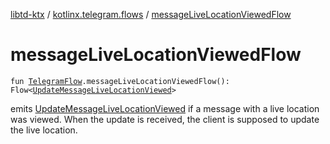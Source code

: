 [libtd-ktx](../index.md) / [kotlinx.telegram.flows](index.md) / [messageLiveLocationViewedFlow](./message-live-location-viewed-flow.md)

# messageLiveLocationViewedFlow

`fun `[`TelegramFlow`](../kotlinx.telegram.core/-telegram-flow/index.md)`.messageLiveLocationViewedFlow(): Flow<`[`UpdateMessageLiveLocationViewed`](https://tdlibx.github.io/td/docs/org/drinkless/td/libcore/telegram/TdApi/UpdateMessageLiveLocationViewed.html)`>`

emits [UpdateMessageLiveLocationViewed](https://tdlibx.github.io/td/docs/org/drinkless/td/libcore/telegram/TdApi/UpdateMessageLiveLocationViewed.html) if a message with a live location was viewed. When the
update is received, the client is supposed to update the live location.

